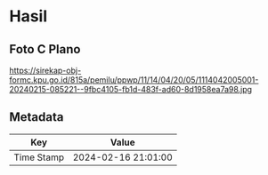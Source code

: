# Hasil

## Foto C Plano

https://sirekap-obj-formc.kpu.go.id/815a/pemilu/ppwp/11/14/04/20/05/1114042005001-20240215-085221--9fbc4105-fb1d-483f-ad60-8d1958ea7a98.jpg


## Metadata

| Key        | Value               |
| ---------- | ------------------- |
| Time Stamp | 2024-02-16 21:01:00 |



